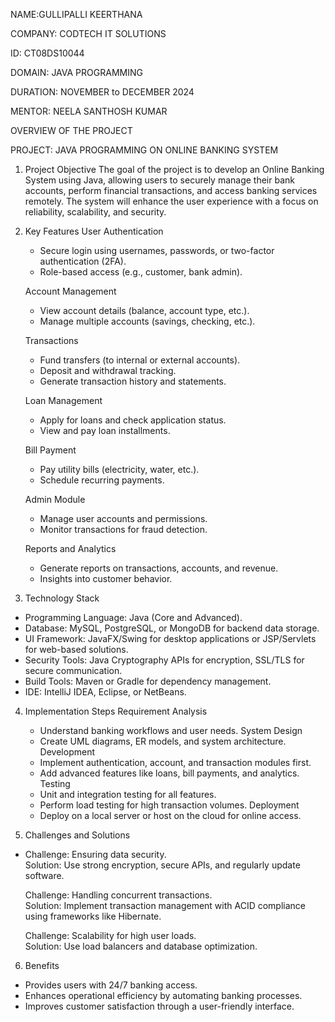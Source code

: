 NAME:GULLIPALLI KEERTHANA

COMPANY: CODTECH IT SOLUTIONS

ID: CT08DS10044

DOMAIN: JAVA PROGRAMMING

DURATION: NOVEMBER to DECEMBER 2024

MENTOR: NEELA SANTHOSH KUMAR

OVERVIEW OF THE PROJECT

PROJECT: JAVA PROGRAMMING ON ONLINE BANKING SYSTEM


1. Project Objective
The goal of the project is to develop an Online Banking System using Java, allowing users to securely manage their bank accounts, perform financial transactions, and access banking services remotely. The system will enhance the user experience with a focus on reliability, scalability, and security.

2. Key Features
   User Authentication  
   - Secure login using usernames, passwords, or two-factor authentication (2FA).  
   - Role-based access (e.g., customer, bank admin).

   Account Management
   - View account details (balance, account type, etc.).  
   - Manage multiple accounts (savings, checking, etc.).

   Transactions 
   - Fund transfers (to internal or external accounts).  
   - Deposit and withdrawal tracking.  
   - Generate transaction history and statements.

   Loan Management 
   - Apply for loans and check application status.  
   - View and pay loan installments.

   Bill Payment  
   - Pay utility bills (electricity, water, etc.).  
   - Schedule recurring payments.

   Admin Module  
   - Manage user accounts and permissions.  
   - Monitor transactions for fraud detection.

   Reports and Analytics 
   - Generate reports on transactions, accounts, and revenue.  
   - Insights into customer behavior.


3. Technology Stack
- Programming Language: Java (Core and Advanced).  
- Database: MySQL, PostgreSQL, or MongoDB for backend data storage.  
- UI Framework: JavaFX/Swing for desktop applications or JSP/Servlets for web-based solutions.  
- Security Tools: Java Cryptography APIs for encryption, SSL/TLS for secure communication.  
- Build Tools: Maven or Gradle for dependency management.  
- IDE: IntelliJ IDEA, Eclipse, or NetBeans.

4. Implementation Steps
 Requirement Analysis  
   - Understand banking workflows and user needs.
 System Design  
   - Create UML diagrams, ER models, and system architecture.  
 Development 
   - Implement authentication, account, and transaction modules first.  
   - Add advanced features like loans, bill payments, and analytics.
 Testing  
   - Unit and integration testing for all features.  
   - Perform load testing for high transaction volumes.
 Deployment  
   - Deploy on a local server or host on the cloud for online access.


5. Challenges and Solutions
- Challenge: Ensuring data security.  
  Solution: Use strong encryption, secure APIs, and regularly update software.  

  Challenge: Handling concurrent transactions.  
  Solution: Implement transaction management with ACID compliance using frameworks like Hibernate.

  Challenge: Scalability for high user loads.  
  Solution: Use load balancers and database optimization.

6. Benefits
- Provides users with 24/7 banking access.  
- Enhances operational efficiency by automating banking processes.  
- Improves customer satisfaction through a user-friendly interface.

